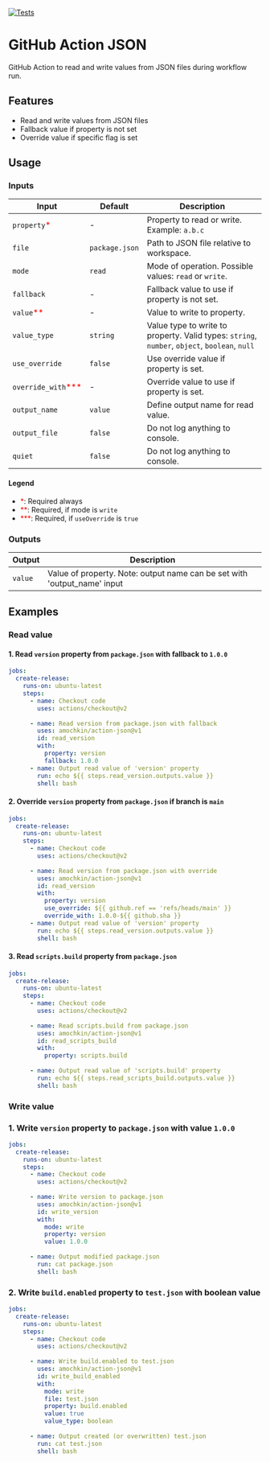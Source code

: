[![Tests](https://github.com/amochkin/action-json/actions/workflows/tests.yml/badge.svg)](https://github.com/amochkin/action-json/actions/workflows/tests.yml)

# GitHub Action JSON

GitHub Action to read and write values from JSON files during workflow run.

## Features

- Read and write values from JSON files
- Fallback value if property is not set
- Override value if specific flag is set

## Usage

### Inputs

| Input                                             | Default        | Description                                                                                   |
|---------------------------------------------------|----------------|-----------------------------------------------------------------------------------------------|
| `property`<span style="color:red">*</span>        | -              | Property to read or write. Example: `a.b.c`                                                   |
| `file`                                            | `package.json` | Path to JSON file relative to workspace.                                                      |
| `mode`                                            | `read`         | Mode of operation. Possible values: `read` or `write`.                                        |
| `fallback`                                        | -              | Fallback value to use if property is not set.                                                 |
| `value`<span style="color:red">**</span>          | -              | Value to write to property.                                                                   |
| `value_type`                                      | `string`       | Value type to write to property. Valid types: `string`, `number`, `object`, `boolean`, `null` | 
| `use_override`                                    | `false`        | Use override value if property is set.                                                        |
| `override_with`<span style="color:red">***</span> | -              | Override value to use if property is set.                                                     |
| `output_name`                                     | `value`        | Define output name for read value.                                                            |
| `output_file`                                     | `false`        | Do not log anything to console.                                                               |
| `quiet`                                           | `false`        | Do not log anything to console.                                                               |

#### Legend

- <span style="color:red">*</span>: Required always
- <span style="color:red">**</span>: Required, if mode is `write`
- <span style="color:red">***</span>: Required, if `useOverride` is `true`

### Outputs

| Output  | Description                                                              |
|---------|--------------------------------------------------------------------------|
| `value` | Value of property. Note: output name can be set with 'output_name' input |

## Examples

### Read value

#### 1. Read `version` property from `package.json` with fallback to `1.0.0`

```yaml
jobs:
  create-release:
    runs-on: ubuntu-latest
    steps:
      - name: Checkout code
        uses: actions/checkout@v2
      
      - name: Read version from package.json with fallback
        uses: amochkin/action-json@v1
        id: read_version
        with:
          property: version
          fallback: 1.0.0
      - name: Output read value of 'version' property
        run: echo ${{ steps.read_version.outputs.value }}
        shell: bash
```

#### 2. Override `version` property from `package.json` if branch is `main`

```yaml
jobs:
  create-release:
    runs-on: ubuntu-latest
    steps:
      - name: Checkout code
        uses: actions/checkout@v2
      
      - name: Read version from package.json with override
        uses: amochkin/action-json@v1
        id: read_version
        with:
          property: version
          use_override: ${{ github.ref == 'refs/heads/main' }}
          override_with: 1.0.0-${{ github.sha }}
      - name: Output read value of 'version' property
        run: echo ${{ steps.read_version.outputs.value }}
        shell: bash
```

#### 3. Read `scripts.build` property from `package.json`

```yaml
jobs:
  create-release:
    runs-on: ubuntu-latest
    steps:
      - name: Checkout code
        uses: actions/checkout@v2
      
      - name: Read scripts.build from package.json
        uses: amochkin/action-json@v1
        id: read_scripts_build
        with:
          property: scripts.build
          
      - name: Output read value of 'scripts.build' property
        run: echo ${{ steps.read_scripts_build.outputs.value }}
        shell: bash
```

### Write value

### 1. Write `version` property to `package.json` with value `1.0.0`

```yaml
jobs:
  create-release:
    runs-on: ubuntu-latest
    steps:
      - name: Checkout code
        uses: actions/checkout@v2
          
      - name: Write version to package.json
        uses: amochkin/action-json@v1
        id: write_version
        with:
          mode: write
          property: version
          value: 1.0.0
          
      - name: Output modified package.json
        run: cat package.json
        shell: bash 
```

### 2. Write `build.enabled` property to `test.json` with boolean value 

```yaml
jobs:
  create-release:
    runs-on: ubuntu-latest
    steps:
      - name: Checkout code
        uses: actions/checkout@v2
          
      - name: Write build.enabled to test.json
        uses: amochkin/action-json@v1
        id: write_build_enabled
        with:
          mode: write
          file: test.json
          property: build.enabled
          value: true
          value_type: boolean
          
      - name: Output created (or overwritten) test.json
        run: cat test.json
        shell: bash
```
